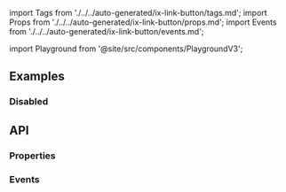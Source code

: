 import Tags from './../../auto-generated/ix-link-button/tags.md';
import Props from './../../auto-generated/ix-link-button/props.md';
import Events from './../../auto-generated/ix-link-button/events.md';

import Playground from '@site/src/components/PlaygroundV3';

## Examples

<Playground
  name="link-button"
  examplesByName>
</Playground>

### Disabled

<Playground
  name="link-button-disabled"
  examplesByName>
</Playground>

## API

### Properties

<Props />

### Events

<Events />
